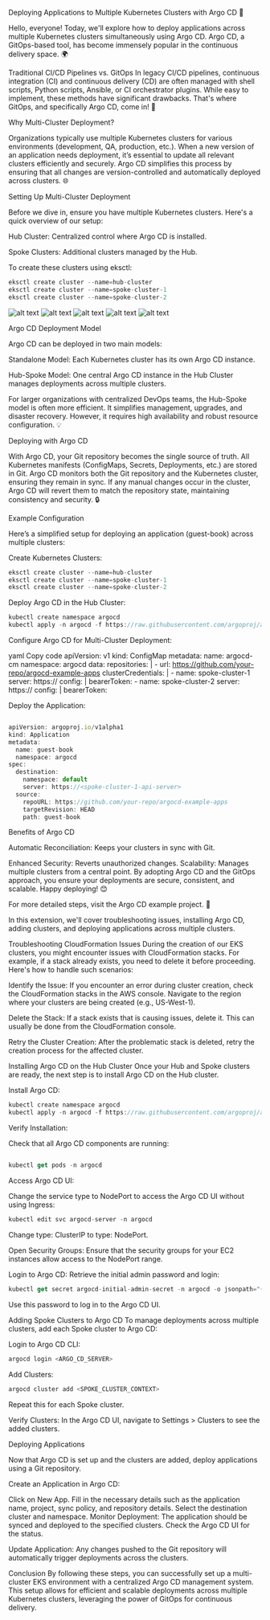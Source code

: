 Deploying Applications to Multiple Kubernetes Clusters with Argo CD 🌟

Hello, everyone! Today, we'll explore how to deploy applications across multiple Kubernetes clusters simultaneously using Argo CD. Argo CD, a GitOps-based tool, has become immensely popular in the continuous delivery space. 🌍

Traditional CI/CD Pipelines vs. GitOps
In legacy CI/CD pipelines, continuous integration (CI) and continuous delivery (CD) are often managed with shell scripts, Python scripts, Ansible, or CI orchestrator plugins. While easy to implement, these methods have significant drawbacks. That's where GitOps, and specifically Argo CD, come in! 🚀

Why Multi-Cluster Deployment?

Organizations typically use multiple Kubernetes clusters for various environments (development, QA, production, etc.). When a new version of an application needs deployment, it’s essential to update all relevant clusters efficiently and securely. Argo CD simplifies this process by ensuring that all changes are version-controlled and automatically deployed across clusters. 🌐

Setting Up Multi-Cluster Deployment

Before we dive in, ensure you have multiple Kubernetes clusters. Here's a quick overview of our setup:

Hub Cluster: Centralized control where Argo CD is installed.

Spoke Clusters: Additional clusters managed by the Hub.

To create these clusters using eksctl:


```javascript
eksctl create cluster --name=hub-cluster
eksctl create cluster --name=spoke-cluster-1
eksctl create cluster --name=spoke-cluster-2
```
![alt text](image.png)
![alt text](image-1.png)
![alt text](image-2.png)
![alt text](image-3.png)
![alt text](image-4.png)


Argo CD Deployment Model

Argo CD can be deployed in two main models:

Standalone Model: Each Kubernetes cluster has its own Argo CD instance.

Hub-Spoke Model: One central Argo CD instance in the Hub Cluster manages deployments across multiple clusters.

For larger organizations with centralized DevOps teams, the Hub-Spoke model is often more efficient. It simplifies management, upgrades, and disaster recovery. However, it requires high availability and robust resource configuration. 💡

Deploying with Argo CD

With Argo CD, your Git repository becomes the single source of truth. All Kubernetes manifests (ConfigMaps, Secrets, Deployments, etc.) are stored in Git. Argo CD monitors both the Git repository and the Kubernetes cluster, ensuring they remain in sync. If any manual changes occur in the cluster, Argo CD will revert them to match the repository state, maintaining consistency and security. 🔒

Example Configuration

Here’s a simplified setup for deploying an application (guest-book) across multiple clusters:

Create Kubernetes Clusters:


```javascript
eksctl create cluster --name=hub-cluster
eksctl create cluster --name=spoke-cluster-1
eksctl create cluster --name=spoke-cluster-2
```

Deploy Argo CD in the Hub Cluster:


```javascript
kubectl create namespace argocd
kubectl apply -n argocd -f https://raw.githubusercontent.com/argoproj/argo-cd/stable/manifests/install.yaml
```


Configure Argo CD for Multi-Cluster Deployment:

yaml
Copy code
apiVersion: v1
kind: ConfigMap
metadata:
  name: argocd-cm
  namespace: argocd
data:
  repositories: |
    - url: https://github.com/your-repo/argocd-example-apps
  clusterCredentials: |
    - name: spoke-cluster-1
      server: https://<spoke-cluster-1-api-server>
      config: |
        bearerToken: <token>
    - name: spoke-cluster-2
      server: https://<spoke-cluster-2-api-server>
      config: |
        bearerToken: <token>

Deploy the Application:

```javascript

apiVersion: argoproj.io/v1alpha1
kind: Application
metadata:
  name: guest-book
  namespace: argocd
spec:
  destination:
    namespace: default
    server: https://<spoke-cluster-1-api-server>
  source:
    repoURL: https://github.com/your-repo/argocd-example-apps
    targetRevision: HEAD
    path: guest-book
```
Benefits of Argo CD

Automatic Reconciliation: Keeps your clusters in sync with Git.

Enhanced Security: Reverts unauthorized changes.
Scalability: Manages multiple clusters from a central point.
By adopting Argo CD and the GitOps approach, you ensure your deployments are secure, consistent, and scalable. Happy deploying! 😊

For more detailed steps, visit the Argo CD example project. 🌟

In this extension, we'll cover troubleshooting issues, installing Argo CD, adding clusters, and deploying applications across multiple clusters.

Troubleshooting CloudFormation Issues
During the creation of our EKS clusters, you might encounter issues with CloudFormation stacks. For example, if a stack already exists, you need to delete it before proceeding. Here's how to handle such scenarios:

Identify the Issue:
If you encounter an error during cluster creation, check the CloudFormation stacks in the AWS console. Navigate to the region where your clusters are being created (e.g., US-West-1).

Delete the Stack:
If a stack exists that is causing issues, delete it. This can usually be done from the CloudFormation console.

Retry the Cluster Creation:
After the problematic stack is deleted, retry the creation process for the affected cluster.

Installing Argo CD on the Hub Cluster
Once your Hub and Spoke clusters are ready, the next step is to install Argo CD on the Hub cluster.

Install Argo CD:


```javascript
kubectl create namespace argocd
kubectl apply -n argocd -f https://raw.githubusercontent.com/argoproj/argo-cd/stable/manifests/install.yaml
```

Verify Installation:

Check that all Argo CD components are running:
```javascript

kubectl get pods -n argocd
```
Access Argo CD UI:

Change the service type to NodePort to access the Argo CD UI without using Ingress:


```javascript
kubectl edit svc argocd-server -n argocd
```

Change type: ClusterIP to type: NodePort.

Open Security Groups:
Ensure that the security groups for your EC2 instances allow access to the NodePort range.

Login to Argo CD:
Retrieve the initial admin password and login:


```javascript
kubectl get secret argocd-initial-admin-secret -n argocd -o jsonpath="{.data.password}" | base64 --decode
```

Use this password to log in to the Argo CD UI.

Adding Spoke Clusters to Argo CD
To manage deployments across multiple clusters, add each Spoke cluster to Argo CD:

Login to Argo CD CLI:


```javascript
argocd login <ARGO_CD_SERVER>
```

Add Clusters:


```javascript
argocd cluster add <SPOKE_CLUSTER_CONTEXT>
```

Repeat this for each Spoke cluster.

Verify Clusters:
In the Argo CD UI, navigate to Settings > Clusters to see the added clusters.

Deploying Applications

Now that Argo CD is set up and the clusters are added, deploy applications using a Git repository.

Create an Application in Argo CD:

Click on New App.
Fill in the necessary details such as the application name, project, sync policy, and repository details.
Select the destination cluster and namespace.
Monitor Deployment:
The application should be synced and deployed to the specified clusters. Check the Argo CD UI for the status.

Update Application:
Any changes pushed to the Git repository will automatically trigger deployments across the clusters.

Conclusion
By following these steps, you can successfully set up a multi-cluster EKS environment with a centralized Argo CD management system. This setup allows for efficient and scalable deployments across multiple Kubernetes clusters, leveraging the power of GitOps for continuous delivery.





